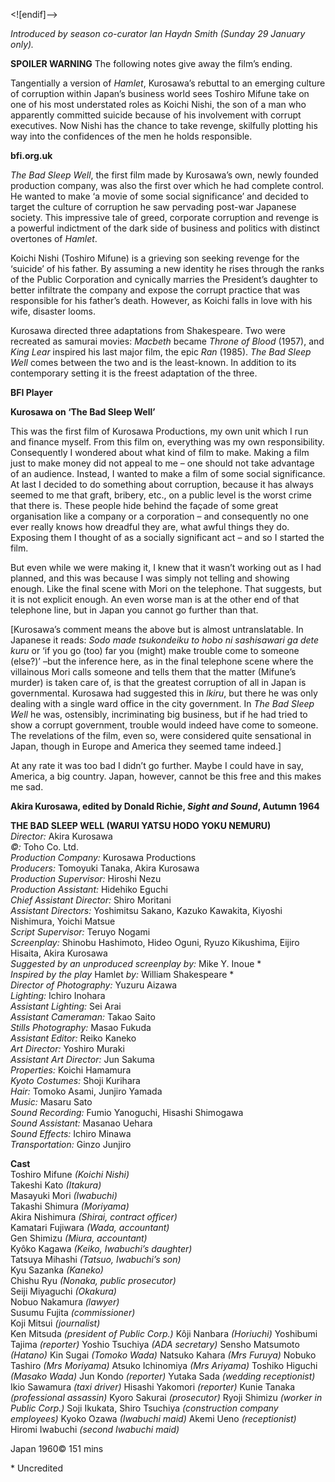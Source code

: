 
<![endif]-->

_Introduced by season co-curator Ian Haydn Smith (Sunday 29 January only)._

**SPOILER WARNING** The following notes give away the film’s ending.

Tangentially a version of _Hamlet_, Kurosawa’s rebuttal to an emerging culture of corruption within Japan’s business world sees Toshiro Mifune take on one of his most understated roles as Koichi Nishi, the son of a man who apparently committed suicide because of his involvement with corrupt executives. Now Nishi has the chance to take revenge, skilfully plotting his way into the confidences of the men he holds responsible.

**bfi.org.uk**

_The Bad Sleep Well_, the first film made by Kurosawa’s own, newly founded production company, was also the first over which he had complete control. He wanted to make ‘a movie of some social significance’ and decided to target the culture of corruption he saw pervading post-war Japanese society. This impressive tale of greed, corporate corruption and revenge is a powerful indictment of the dark side of business and politics with distinct overtones of _Hamlet_.

Koichi Nishi (Toshiro Mifune) is a grieving son seeking revenge for the ‘suicide’ of his father. By assuming a new identity he rises through the ranks of the Public Corporation and cynically marries the President’s daughter to better infiltrate the company and expose the corrupt practice that was responsible for his father’s death. However, as Koichi falls in love with his wife, disaster looms.

Kurosawa directed three adaptations from Shakespeare. Two were recreated as samurai movies: _Macbeth_ became _Throne of Blood_ (1957), and _King Lear_ inspired his last major film, the epic _Ran_ (1985). _The Bad Sleep Well_ comes between the two and is the least-known. In addition to its contemporary setting it is the freest adaptation of the three.

**BFI Player**

**Kurosawa on ‘The Bad Sleep Well’**

This was the first film of Kurosawa Productions, my own unit which I run and finance myself. From this film on, everything was my own responsibility. Consequently I wondered about what kind of film to make. Making a film just to make money did not appeal to me – one should not take advantage of an audience. Instead, I wanted to make a film of some social significance. At last I decided to do something about corruption, because it has always seemed to me that graft, bribery, etc., on a public level is the worst crime that there is. These people hide behind the façade of some great organisation like a company or a corporation – and consequently no one ever really knows how dreadful they are, what awful things they do. Exposing them I thought of as a socially significant act – and so I started the film.

But even while we were making it, I knew that it wasn’t working out as I had planned, and this was because I was simply not telling and showing enough. Like the final scene with Mori on the telephone. That suggests, but it is not explicit enough. An even worse man is at the other end of that telephone line, but in Japan you cannot go further than that.

[Kurosawa’s comment means the above but is almost untranslatable. In Japanese it reads: _Sodo made tsukondeiku to hobo ni sashisawari ga dete kuru_ or ‘if you go (too) far you (might) make trouble come to someone (else?)’ –but the inference here, as in the final telephone scene where the villainous Mori calls someone and tells them that the matter (Mifune’s murder) is taken care of, is that the greatest corruption of all in Japan is governmental. Kurosawa had suggested this in _lkiru_, but there he was only dealing with a single ward office in the city government. In _The Bad Sleep Well_ he was, ostensibly, incriminating big business, but if he had tried to show a corrupt government, trouble would indeed have come to someone. The revelations of the film, even so, were considered quite sensational in Japan, though in Europe and America they seemed tame indeed.]

At any rate it was too bad I didn’t go further. Maybe I could have in say, America, a big country. Japan, however, cannot be this free and this makes me sad.

**Akira Kurosawa, edited by Donald Richie, _Sight and Sound_, Autumn 1964**

**THE BAD SLEEP WELL (WARUI YATSU HODO YOKU NEMURU)**  
_Director:_ Akira Kurosawa  
_©:_ Toho Co. Ltd.  
_Production Company:_ Kurosawa Productions  
_Producers:_ Tomoyuki Tanaka, Akira Kurosawa  
_Production Supervisor:_ Hiroshi Nezu  
_Production Assistant:_ Hidehiko Eguchi  
_Chief Assistant Director:_ Shiro Moritani  
_Assistant Directors:_ Yoshimitsu Sakano, Kazuko Kawakita,
Kiyoshi Nishimura, Yoichi Matsue  
_Script Supervisor:_ Teruyo Nogami  
_Screenplay:_ Shinobu Hashimoto, Hideo Oguni, Ryuzo Kikushima,
Eijiro Hisaita, Akira Kurosawa  
_Suggested by an unproduced screenplay by:_ Mike Y. Inoue *  
_Inspired by the play_ Hamlet _by:_ William Shakespeare *  
_Director of Photography:_ Yuzuru Aizawa  
_Lighting:_ Ichiro Inohara  
_Assistant Lighting:_ Sei Arai  
_Assistant Cameraman:_ Takao Saito  
_Stills Photography:_ Masao Fukuda  
_Assistant Editor:_ Reiko Kaneko  
_Art Director:_ Yoshiro Muraki  
_Assistant Art Director:_ Jun Sakuma  
_Properties:_ Koichi Hamamura  
_Kyoto Costumes:_ Shoji Kurihara  
_Hair:_ Tomoko Asami, Junjiro Yamada  
_Music:_ Masaru Sato  
_Sound Recording:_ Fumio Yanoguchi,
Hisashi Shimogawa  
_Sound Assistant:_ Masanao Uehara  
_Sound Effects:_ Ichiro Minawa  
_Transportation:_ Ginzo Junjiro  

**Cast**  
Toshiro Mifune _(Koichi Nishi)_  
Takeshi Kato _(Itakura)_  
Masayuki Mori _(Iwabuchi)_  
Takashi Shimura _(Moriyama)_  
Akira Nishimura _(Shirai, contract officer)_  
Kamatari Fujiwara _(Wada, accountant)_  
Gen Shimizu _(Miura, accountant)_  
Kyôko Kagawa _(Keiko, Iwabuchi’s daughter)_  
Tatsuya Mihashi _(Tatsuo, Iwabuchi’s son)_  
Kyu Sazanka _(Kaneko)_  
Chishu Ryu _(Nonaka, public prosecutor)_  
Seiji Miyaguchi _(Okakura)_  
Nobuo Nakamura _(lawyer)_  
Susumu Fujita _(commissioner)_  
Koji Mitsui _(journalist)_  
Ken Mitsuda _(president of Public Corp.)_
Kôji Nanbara _(Horiuchi)_
Yoshibumi Tajima _(reporter)_
Yoshio Tsuchiya _(ADA secretary)_
Sensho Matsumoto _(Hatano)_
Kin Sugai _(Tomoko Wada)_
Natsuko Kahara _(Mrs Furuya)_
Nobuko Tashiro _(Mrs Moriyama)_
Atsuko Ichinomiya _(Mrs Ariyama)_
Toshiko Higuchi _(Masako Wada)_
Jun Kondo _(reporter)_
Yutaka Sada _(wedding receptionist)_
Ikio Sawamura _(taxi driver)_
Hisashi Yakomori _(reporter)_
Kunie Tanaka _(professional assassin)_
Kyoro Sakurai _(prosecutor)_
Ryoji Shimizu _(worker in Public Corp.)_
Soji Ikukata, Shiro Tsuchiya _(construction company employees)_
Kyoko Ozawa _(Iwabuchi maid)_
Akemi Ueno _(receptionist)_
Hiromi Iwabuchi _(second Iwabuchi maid)_

Japan 1960©
151 mins

\* Uncredited
<!--stackedit_data:
eyJoaXN0b3J5IjpbMTI1ODM1NjUyMF19
-->